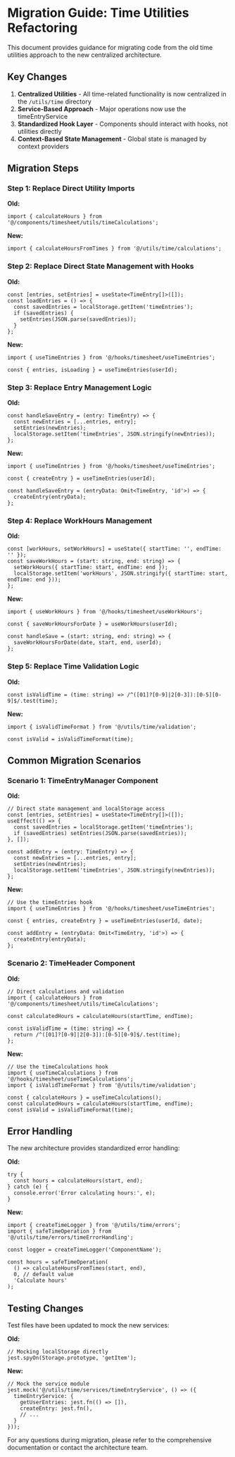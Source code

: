 
# Migration Guide: Time Utilities Refactoring

This document provides guidance for migrating code from the old time utilities approach to the new centralized architecture.

## Key Changes

1. **Centralized Utilities** - All time-related functionality is now centralized in the `/utils/time` directory
2. **Service-Based Approach** - Major operations now use the timeEntryService
3. **Standardized Hook Layer** - Components should interact with hooks, not utilities directly
4. **Context-Based State Management** - Global state is managed by context providers

## Migration Steps

### Step 1: Replace Direct Utility Imports

**Old:**
```tsx
import { calculateHours } from '@/components/timesheet/utils/timeCalculations';
```

**New:**
```tsx
import { calculateHoursFromTimes } from '@/utils/time/calculations';
```

### Step 2: Replace Direct State Management with Hooks

**Old:**
```tsx
const [entries, setEntries] = useState<TimeEntry[]>([]);
const loadEntries = () => {
  const savedEntries = localStorage.getItem('timeEntries');
  if (savedEntries) {
    setEntries(JSON.parse(savedEntries));
  }
};
```

**New:**
```tsx
import { useTimeEntries } from '@/hooks/timesheet/useTimeEntries';

const { entries, isLoading } = useTimeEntries(userId);
```

### Step 3: Replace Entry Management Logic

**Old:**
```tsx
const handleSaveEntry = (entry: TimeEntry) => {
  const newEntries = [...entries, entry];
  setEntries(newEntries);
  localStorage.setItem('timeEntries', JSON.stringify(newEntries));
};
```

**New:**
```tsx
import { useTimeEntries } from '@/hooks/timesheet/useTimeEntries';

const { createEntry } = useTimeEntries(userId);

const handleSaveEntry = (entryData: Omit<TimeEntry, 'id'>) => {
  createEntry(entryData);
};
```

### Step 4: Replace WorkHours Management

**Old:**
```tsx
const [workHours, setWorkHours] = useState({ startTime: '', endTime: '' });
const saveWorkHours = (start: string, end: string) => {
  setWorkHours({ startTime: start, endTime: end });
  localStorage.setItem('workHours', JSON.stringify({ startTime: start, endTime: end }));
};
```

**New:**
```tsx
import { useWorkHours } from '@/hooks/timesheet/useWorkHours';

const { saveWorkHoursForDate } = useWorkHours(userId);

const handleSave = (start: string, end: string) => {
  saveWorkHoursForDate(date, start, end, userId);
};
```

### Step 5: Replace Time Validation Logic

**Old:**
```tsx
const isValidTime = (time: string) => /^([01]?[0-9]|2[0-3]):[0-5][0-9]$/.test(time);
```

**New:**
```tsx
import { isValidTimeFormat } from '@/utils/time/validation';

const isValid = isValidTimeFormat(time);
```

## Common Migration Scenarios

### Scenario 1: TimeEntryManager Component

**Old:**
```tsx
// Direct state management and localStorage access
const [entries, setEntries] = useState<TimeEntry[]>([]);
useEffect(() => {
  const savedEntries = localStorage.getItem('timeEntries');
  if (savedEntries) setEntries(JSON.parse(savedEntries));
}, []);

const addEntry = (entry: TimeEntry) => {
  const newEntries = [...entries, entry];
  setEntries(newEntries);
  localStorage.setItem('timeEntries', JSON.stringify(newEntries));
};
```

**New:**
```tsx
// Use the timeEntries hook
import { useTimeEntries } from '@/hooks/timesheet/useTimeEntries';

const { entries, createEntry } = useTimeEntries(userId, date);

const addEntry = (entryData: Omit<TimeEntry, 'id'>) => {
  createEntry(entryData);
};
```

### Scenario 2: TimeHeader Component

**Old:**
```tsx
// Direct calculations and validation
import { calculateHours } from '@/components/timesheet/utils/timeCalculations';

const calculatedHours = calculateHours(startTime, endTime);

const isValidTime = (time: string) => {
  return /^([01]?[0-9]|2[0-3]):[0-5][0-9]$/.test(time);
};
```

**New:**
```tsx
// Use the timeCalculations hook
import { useTimeCalculations } from '@/hooks/timesheet/useTimeCalculations';
import { isValidTimeFormat } from '@/utils/time/validation';

const { calculateHours } = useTimeCalculations();
const calculatedHours = calculateHours(startTime, endTime);
const isValid = isValidTimeFormat(time);
```

## Error Handling

The new architecture provides standardized error handling:

**Old:**
```tsx
try {
  const hours = calculateHours(start, end);
} catch (e) {
  console.error('Error calculating hours:', e);
}
```

**New:**
```tsx
import { createTimeLogger } from '@/utils/time/errors';
import { safeTimeOperation } from '@/utils/time/errors/timeErrorHandling';

const logger = createTimeLogger('ComponentName');

const hours = safeTimeOperation(
  () => calculateHoursFromTimes(start, end), 
  0, // default value
  'Calculate hours'
);
```

## Testing Changes

Test files have been updated to mock the new services:

**Old:**
```tsx
// Mocking localStorage directly
jest.spyOn(Storage.prototype, 'getItem');
```

**New:**
```tsx
// Mock the service module
jest.mock('@/utils/time/services/timeEntryService', () => ({
  timeEntryService: {
    getUserEntries: jest.fn(() => []),
    createEntry: jest.fn(),
    // ...
  }
}));
```

For any questions during migration, please refer to the comprehensive documentation or contact the architecture team.
